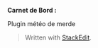 
<p><strong>Carnet de Bord :</strong></p>
<p>Plugin météo de merde</p>
<blockquote>
<p>Written with <a href="https://stackedit.io/">StackEdit</a>.</p>
</blockquote>

<!--stackedit_data:
eyJoaXN0b3J5IjpbMTIyMzI1MjQ5OV19
-->